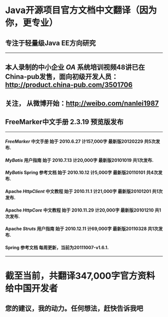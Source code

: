 # Java开源项目官方文档中文翻译（因为你，更专业） #
## 专注于轻量级Java EE方向研究 ##

---

## 本人录制的中小企业 _OA_ 系统培训视频48讲已在China-pub发售，面向初级开发人员：http://product.china-pub.com/3501706 ##
## 关注， 从微博开始：http://weibo.com/nanlei1987 ##
## FreeMarker中文手册 2.3.19 预览版发布 ##

---

#### _FreeMarker_ 中文手册 始于 2010.6.27 计157,000字 最新版20120229 共5次发布. ####
#### _MyBatis_ 用户指南 始于 2010.7.13 计20,000字 最新版20101019 共1次发布. ####
#### _MyBatis_ Spring 参考文档 始于 2010.10.12 计5,000字 最新版20110101 共4次发布. ####
#### Apache _HttpClient_ 中文教程 始于 2010.11.1 计21,000字 最新版20101201 共1次发布. ####
#### Apache _HttpCore_ 中文教程 始于 2010.11.29 计20,000字 最新版20101210 共1次发布. ####
#### Apache _Struts_ 用户指南 始于 2010.12.11 计69,000字 最新版20110328 共1次发布. ####
#### Spring 参考文档 每周更新，当前为20111007-v1.6.1. ####

---

# 截至当前，共翻译347,000字官方资料给中国开发者 #
## 您的建议，我的动力。任何想法，赶快告诉我吧 ##